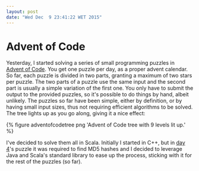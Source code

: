 ```yaml
---
layout: post
date: "Wed Dec  9 23:41:22 WET 2015"
---
```


# Advent of Code

Yesterday, I started solving a series of small programming puzzles in
[Advent of Code][adventofcode]. You get one puzzle per day, as a proper advent
calendar. So far, each puzzle is divided in two parts, granting a maximum of two
stars per puzzle. The two parts of a puzzle use the same input and the second
part is usually a simple variation of the first one. You only have to submit the
output to the provided puzzles, so it's possible to do things by hand, albeit
unlikely. The puzzles so far have been simple, either by definition, or by
having small input sizes, thus not requiring efficient algorithms to be solved.
The tree lights up as you go along, giving it a nice effect:

{% figure adventofcodetree png 'Advent of Code tree with 9 levels lit up.' %}

I've decided to solve them all in Scala. Initially I started in C++, but in
[day 4][day4]'s puzzle it was required to find MD5 hashes and I decided to
leverage Java and Scala's standard library to ease up the process, sticking with
it for the rest of the puzzles (so far).

[adventofcode]: http://adventofcode.com/
[day4]: http://adventofcode.com/day/4

